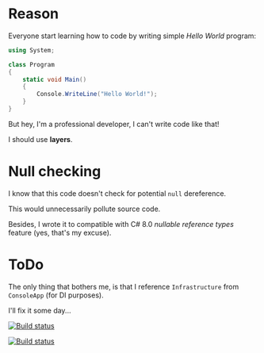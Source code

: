# Reason

Everyone start learning how to code by writing simple *Hello World* program:
```C#
using System;

class Program
{
    static void Main()
    {
        Console.WriteLine("Hello World!");
    }
}
```

But hey, I'm a professional developer, I can't write code like that!

I should use **layers**.

# Null checking

I know that this code doesn't check for potential `null` dereference.

This would unnecessarily pollute source code.

Besides, I wrote it to compatible with C# 8.0 *nullable reference types* feature (yes, that's my excuse).

# ToDo 

The only thing that bothers me, is that I reference `Infrastructure` from `ConsoleApp` (for DI purposes).

I'll fix it some day...

[![Build status](https://rev3r.visualstudio.com/ProperHelloWorld/_apis/build/status/ProperHelloWorld-CI?branch=master)](https://rev3r.visualstudio.com/ProperHelloWorld/_build/latest?definitionId=4&branch=master)

[![Build status](https://rev3r.visualstudio.com/ProperHelloWorld/_apis/build/status/ProperHelloWorld-CI)](https://rev3r.visualstudio.com/ProperHelloWorld/_build/latest?definitionId=4)
